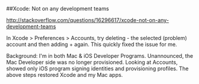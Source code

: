 ##Xcode: Not on any development teams


http://stackoverflow.com/questions/16296617/xcode-not-on-any-development-teams



In Xcode > Preferences > Accounts, try deleting - the selected (problem) account and then adding + again. This quickly fixed the issue for me.

Background: I'm in both Mac & iOS Developer Programs. Unannounced, the Mac Developer side was no longer provisioned. Looking at Accounts, showed only iOS program signing identities and provisioning profiles. The above steps restored Xcode and my Mac apps.